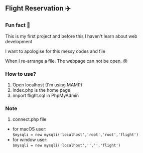 ## Flight Reservation :airplane:

### Fun fact :tada:

This is my first project and before this I haven't learn about web development

I want to apologise for this messy codes and file 

When I re-arrange a file. The webpage can not be open. :cry:

### How to use?
1. Open localhost (I'm using MAMP)
2. index.php is the home page
3. import flight.sql in PhpMyAdmin

### Note
1. connect.php file
- for macOS user: <br>
``` $mysqli = new mysqli('localhost','root','root','flight') ```
- for window user:<br>
``` $mysqli = new mysqli('localhost','','','flight') ```